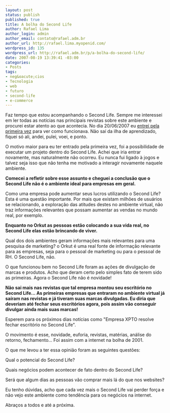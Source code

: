 ```yaml
--- 
layout: post
status: publish
published: true
title: A bolha do Second Life
author: Rafael Lima
author_login: admin
author_email: contato@rafael.adm.br
author_url: http://rafael.lima.myopenid.com/
wordpress_id: 135
wordpress_url: http://rafael.adm.br/p/a-bolha-do-second-life/
date: 2007-08-19 13:39:41 -03:00
categories: 
- Posts
tags: 
- neg&oacute;cios
- Tecnologia
- web
- futuro
- second-life
- e-commerce
---
```

Faz tempo que estou acompanhando o Second Life. Sempre me interessei em ler todas as not&iacute;cias nas principais revistas sobre este ambiente e procurei estar atento ao que acontecia. No dia 20/06/2007 eu <a href="http://rafael.adm.br/p/buzzword-second-life/">entrei pela primeira vez</a> para ver como funcionava. N&atilde;o sa&iacute; da ilha de aprendizado, fiquei s&oacute; ali, andei, pulei, voei, e ponto.

O motivo maior para eu ter entrado pela primeira vez, foi a possibilidade de executar um projeto dentro do Second Life. Achei que iria entrar novamente, mas naturalmente n&atilde;o ocorreu. Eu nunca fui ligado &agrave; jogos e talvez seja isso que n&atilde;o tenha me motivado a interagir novamente naquele ambiente.

<strong>Comecei a refletir sobre esse assunto e cheguei a conclus&atilde;o que o Second Life n&atilde;o &eacute; o ambiente ideal para empresas em geral.</strong>

Como uma empresa pode aumentar seus lucros utilizando o Second Life? Esta &eacute; uma quest&atilde;o importante. Por mais que existam milh&otilde;es de usu&aacute;rios se relacionando, a explora&ccedil;&atilde;o das atitudes destes no ambiente virtual, n&atilde;o traz informa&ccedil;&otilde;es relevantes que possam aumentar as vendas no mundo real, por exemplo.

<strong>Enquanto no Orkut as pessoas est&atilde;o colocando a sua vida real, no Second Life elas est&atilde;o brincando de viver.</strong>

Qual dos dois ambientes geram informa&ccedil;&otilde;es mais relevantes para uma pesquisa de marketing? o Orkut &eacute; uma real fonte de informa&ccedil;&atilde;o relevante para as empresas, seja para o pessoal de marketing ou para o pessoal de RH. O Second Life, n&atilde;o.

O que funcionou bem no Second Life foram as a&ccedil;&otilde;es de divulga&ccedil;&atilde;o de marcas e produtos. Acho que deram certo pelo simples fato de terem sido as primeiras. Agora o Second Life n&atilde;o &eacute; novidade!

<strong>N&atilde;o sai mais nas revistas que tal empresa montou seu escrit&oacute;rio no Second Life... As primeiras empresas que entraram no ambiente virtual j&aacute; sa&iacute;ram nas revistas e j&aacute; tiveram suas marcas divulgadas. Eu diria que deveriam at&eacute; fechar seus escrit&oacute;rios agora, pois assim v&atilde;o conseguir divulgar ainda mais suas marcas!</strong>

Esperem para os pr&oacute;ximos dias not&iacute;cias como "Empresa XPTO resolve fechar escrit&oacute;rio no Second Life".

O movimento &eacute; esse, novidade, euforia, revistas, mat&eacute;rias, an&aacute;lise do retorno, fechamento... Foi assim com a internet na bolha de 2001.

O que me levou a ter essa opini&atilde;o foram as seguintes quest&otilde;es:

Qual o potencial do Second Life?

Quais neg&oacute;cios podem acontecer de fato dentro do Second Life?

Ser&aacute; que algum dias as pessoas v&atilde;o comprar mais l&aacute; do que nos websites?

Eu tenho d&uacute;vidas, acho que cada vez mais o Second Life vai perder for&ccedil;a e n&atilde;o vejo este ambiente como tend&ecirc;ncia para os neg&oacute;cios na internet.

Abra&ccedil;os a todos e at&eacute; a pr&oacute;xima.
